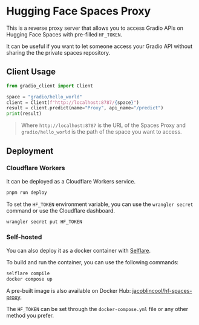 # Hugging Face Spaces Proxy

This is a reverse proxy server that allows you to access Gradio APIs on Hugging Face Spaces with pre-filled `HF_TOKEN`.

It can be useful if you want to let someone access your Gradio API without sharing the the private spaces repository.

## Client Usage

```py
from gradio_client import Client

space = "gradio/hello_world"
client = Client(f"http://localhost:8787/{space}")
result = client.predict(name="Proxy", api_name="/predict")
print(result)
```

> Where `http://localhost:8787` is the URL of the Spaces Proxy and `gradio/hello_world` is the path of the space you want to access.

## Deployment

### Cloudflare Workers

It can be deployed as a Cloudflare Workers service.

```sh
pnpm run deploy
```

To set the `HF_TOKEN` environment variable, you can use the `wrangler secret` command or use the Cloudflare dashboard.

```sh
wrangler secret put HF_TOKEN
```

### Self-hosted

You can also deploy it as a docker container with [Selflare](https://github.com/JacobLinCool/selflare).

To build and run the container, you can use the following commands:

```sh
selflare compile
docker compose up
```

A pre-built image is also available on Docker Hub: [jacoblincool/hf-spaces-proxy](https://hub.docker.com/r/jacoblincool/hf-spaces-proxy).

The `HF_TOKEN` can be set through the `docker-compose.yml` file or any other method you prefer.
